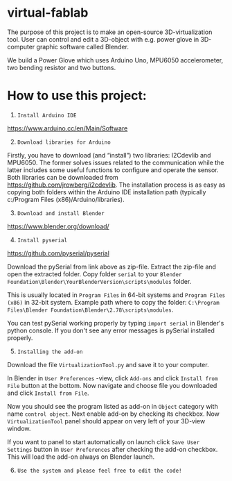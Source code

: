 # virtual-fablab
The purpose of this project is to make an open-source 3D-virtualization tool.
User can control and edit a 3D-object with e.g. power glove in 3D-computer graphic software called Blender.

We build a Power Glove which uses Arduino Uno, MPU6050 accelerometer, two bending resistor and two buttons.

# How to use this project:
1. `Install Arduino IDE`

  https://www.arduino.cc/en/Main/Software

2. `Download libraries for Arduino`

  Firstly, you have to download (and “install”) two libraries: I2Cdevlib and MPU6050. The former solves issues related to the communication   while the latter includes some useful functions to configure and operate the sensor. Both libraries can be downloaded from                 https://github.com/jrowberg/i2cdevlib. The installation process is as easy as copying both folders within the Arduino IDE installation     path (typically c:/Program Files (x86)/Arduino/libraries).

3. `Download and install Blender`

  https://www.blender.org/download/

4. `Install pyserial`

  https://github.com/pyserial/pyserial
  
  Download the pySerial from link above as zip-file. Extract the zip-file and open the extracted folder.
  Copy folder `serial` to your `Blender Foundation\Blender\YourBlenderVersion\scripts\modules` folder.

  This is usually located in `Program Files` in 64-bit systems and `Program Files (x86)` in 32-bit system.
  Example path where to copy the folder: `C:\Program Files\Blender Foundation\Blender\2.78\scripts\modules`.

  You can test pySerial working properly by typing `import serial` in Blender's python console. If you don't 
  see any error  messages is pySerial installed properly.



5. `Installing the add-on`

  Download the file `VirtualizationTool.py` and save it to your computer.
 
  In Blender in `User Preferences` -view, click `Add-ons` and click `Install from File` button at the bottom.
  Now navigate and choose file you downloaded and click `Install from File`.

  Now you should see the program listed as add-on in `Object` category with name `control object`.
  Next enable add-on by checking its checkbox. Now `VirtualizationTool` panel should appear on very left of your 3D-view window.

  If you want to panel to start automatically on launch click `Save User Settings` button in `User Preferences` after
  checking the add-on checkbox. This will load the add-on always on Blender launch.

6. `Use the system and please feel free to edit the code!`
